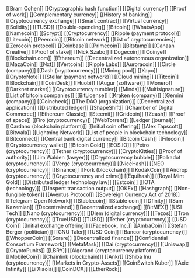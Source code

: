[[Bram Cohen]]
[[Cryptographic hash function]]
[[Digital currency]]
[[Proof of work]]
[[Complementary currency]]
[[History of banking]]
[[Cryptocurrency exchange]]
[[Smart contract]]
[[Virtual currency]]
[[Solidity]]
[[TUSD]]
[[Double-spending]]
[[Bitcoin]]
[[WhatsApp]]
[[Namecoin]]
[[Scrypt]]
[[Cryptocurrency]]
[[Ripple (payment protocol)]]
[[Litecoin]]
[[Peercoin]]
[[Bitcoin network]]
[[List of cryptocurrencies]]
[[Zerocoin protocol]]
[[Coinbase]]
[[Primecoin]]
[[Bitstamp]]
[[Canaan Creative]]
[[Proof of stake]]
[[Nick Szabo]]
[[Dogecoin]]
[[Coinye]]
[[Blockchain.com]]
[[Ethereum]]
[[Decentralized autonomous organization]]
[[MazaCoin]]
[[Nxt]]
[[Vertcoin]]
[[Ripple Labs]]
[[Auroracoin]]
[[Circle (company)]]
[[Dash (cryptocurrency)]]
[[Mining pool]]
[[Xapo]]
[[CryptoNote]]
[[Stellar (payment network)]]
[[Cloud mining]]
[[Titcoin]]
[[Blockchain]]
[[CoinDesk]]
[[Huobi]]
[[Augur (software)]]
[[Monero]]
[[Darknet market]]
[[Cryptocurrency tumbler]]
[[Minds]]
[[Multisignature]]
[[List of bitcoin companies]]
[[BitLicense]]
[[Kraken (company)]]
[[Gemini (company)]]
[[Coincheck]]
[[The DAO (organization)]]
[[Decentralized application]]
[[Distributed ledger]]
[[ShapeShift]]
[[Chamber of Digital Commerce]]
[[Ethereum Classic]]
[[Steemit]]
[[Gridcoin]]
[[Zcash]]
[[Proof of space]]
[[Firo (cryptocurrency)]]
[[WebTorrent]]
[[Ledger (journal)]]
[[Cardano (blockchain platform)]]
[[Initial coin offering]]
[[Alex Tapscott]]
[[Bitwala]]
[[Lightning Network]]
[[List of people in blockchain technology]]
[[Bitconnect]]
[[Central bank digital currency]]
[[Bitcoin Cash]]
[[Filecoin]]
[[Cryptocurrency wallet]]
[[Bitcoin Gold]]
[[EOS.IO]]
[[Petro (cryptocurrency)]]
[[Tether (cryptocurrency)]]
[[CryptoKitties]]
[[Proof of authority]]
[[Jim Walden (lawyer)]]
[[Cryptocurrency bubble]]
[[Polkadot (cryptocurrency)]]
[[Verge (cryptocurrency)]]
[[NiceHash]]
[[NEO (cryptocurrency)]]
[[Binance]]
[[Fork (blockchain)]]
[[KodakCoin]]
[[Airdrop (cryptocurrency)]]
[[Cryptocurrency and crime]]
[[Equihash]]
[[Royal Mint Gold]]
[[Distributed ledger technology law]]
[[Estcoin]]
[[IOTA (technology)]]
[[Unspent transaction output]]
[[OKEx]]
[[Hashgraph]]
[[Non-fungible token]]
[[Aventus Protocol]]
[[Sovereign Currency Act of 2018]]
[[Telegram Open Network]]
[[Stablecoin]]
[[Stable coin]]
[[Dfinity]]
[[Sam Kazemian]]
[[Decentraland]]
[[Decentralized exchange]]
[[BitMEX]]
[[USI Tech]]
[[Nano (cryptocurrency)]]
[[Diem (digital currency)]]
[[Tezos]]
[[Tron (cryptocurrency)]]
[[TrueUSD]]
[[TUSD]]
[[Tether (cryptocurrency)]]
[[USD Coin]]
[[Initial exchange offering]]
[[Facebook, Inc.]]
[[AmbaCoin]]
[[Stefan Berger (politician)]]
[[GNU Taler]]
[[USD Coin]]
[[Bancor (cryptocurrency)]]
[[WhopperCoin]]
[[Sorare]]
[[Decentralized finance]]
[[Confidential Consortium Framework]]
[[MetaMask]]
[[Dai (cryptocurrency)]]
[[Uniswap]]
[[CryptoPunks]]
[[LBRY]]
[[Algorand (cryptocurrency platform)]]
[[MobileCoin]]
[[Chainlink (blockchain)]]
[[Ankr]]
[[Shiba Inu (cryptocurrency)]]
[[Markets in Crypto-Assets]]
[[CoinSwitch Kuber]]
[[Axie Infinity]]
[[Li Xiaolai]]
[[CoinDCX]]
[[EtherRock]]
